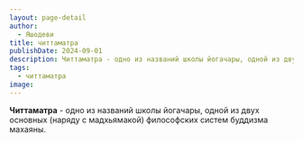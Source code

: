 ```yaml
---
layout: page-detail
author:
  - Яшодеви
title: читтаматра
publishDate: 2024-09-01
description: Читтаматра - одно из названий школы йогачары, одной из двух основных (наряду с мадхьямакой) философских систем буддизма махаяны.
tags:
  - читтаматра
image:
---
```

**Читтаматра** - одно из названий школы йогачары, одной из двух основных (наряду с мадхьямакой) философских систем буддизма махаяны.

